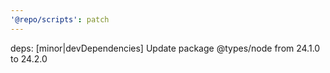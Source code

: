 ```yaml
---
'@repo/scripts': patch
---
```


deps: [minor|devDependencies] Update package @types/node from 24.1.0 to 24.2.0
